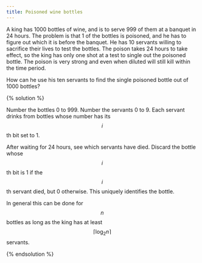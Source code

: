 ```yaml
---
title: Poisoned wine bottles
---
```


A king has 1000 bottles of wine, and is to serve 999 of them at a banquet in 24
hours. The problem is that 1 of the bottles is poisoned, and he has to figure
out which it is before the banquet. He has 10 servants willing to sacrifice
their lives to test the bottles. The poison takes 24 hours to take effect, so
the king has only one shot at a test to single out the poisoned bottle. The
poison is very strong and even when diluted will still kill within the time
period.

How can he use his ten servants to find the single poisoned bottle out
of 1000 bottles?

{% solution %}

Number the bottles 0 to 999. Number the servants 0 to 9. Each servant drinks
from bottles whose number has its $$i$$th bit set to 1.

After waiting for 24 hours, see which servants have died. Discard the bottle
whose $$i$$th bit is 1 if the $$i$$th servant died, but 0 otherwise. This
uniquely identifies the bottle.

In general this can be done for  $$ n $$  bottles as long as the king has at least
$$ \lceil \log_2 n \rceil $$  servants.

{% endsolution %}
